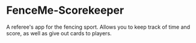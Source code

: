 # FenceMe-Scorekeeper

A referee's app for the fencing sport. Allows you to keep track of time and score, as well as give out cards to players.